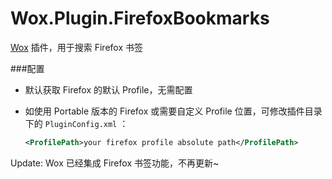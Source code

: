 Wox.Plugin.FirefoxBookmarks
====================
 [Wox](https://github.com/qianlifeng/Wox) 插件，用于搜索 Firefox 书签

###配置
- 默认获取 Firefox 的默认 Profile，无需配置
- 如使用 Portable 版本的 Firefox 或需要自定义 Profile 位置，可修改插件目录下的 ```PluginConfig.xml``` ：

    ```Xml
    <ProfilePath>your firefox profile absolute path</ProfilePath>
    ```

Update: Wox 已经集成 Firefox 书签功能，不再更新~

